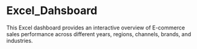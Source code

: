 # Excel_Dahsboard
This Excel dashboard provides an interactive overview of E-commerce sales performance across different years, regions, channels, brands, and industries.
